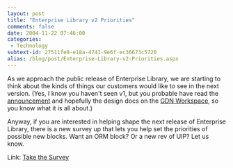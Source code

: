 ```yaml
---
layout: post
title: "Enterprise Library v2 Priorities"
comments: false
date: 2004-11-22 07:46:00
categories:
 - Technology
subtext-id: 27511fe9-e18a-4741-9e6f-ec36673c5720
alias: /blog/post/Enterprise-Library-v2-Priorities.aspx
---
```



As we approach the public release of Enterprise Library, we are starting to think about the kinds of things our customers would like to see in the next version. (Yes, I know you haven't seen v1, but you probable have read the [announcement](http://www.microsoft.com/resources/practices/comingsoon.mspx) and hopefully the design docs on the [GDN Workspace](http://www.gotdotnet.com/workspaces/workspace.aspx?id=295a464a-6072-4e25-94e2-91be63527327), so you know what it is all about.)

Anyway, if you are interested in helping shape the next release of Enterprise Library, there is a new survey up that lets you help set the priorities of possible new blocks. Want an ORM block? Or a new rev of UIP? Let us know.

Link: [Take the Survey](http://www.zoomerang.com/survey.zgi?p=WEB223XXWDJWYK)
